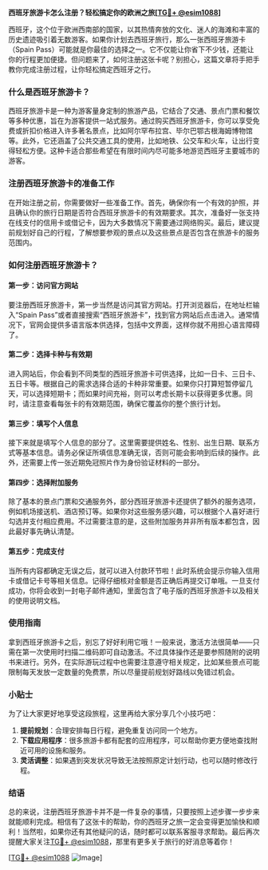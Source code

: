 **西班牙旅游卡怎么注册？轻松搞定你的欧洲之旅[[TG💪+ @esim1088](https://t.me/s/esim1088)]**

西班牙，这个位于欧洲西南部的国家，以其热情奔放的文化、迷人的海滩和丰富的历史遗迹吸引着无数游客。如果你计划去西班牙旅行，那么一张西班牙旅游卡（Spain Pass）可能就是你最佳的选择之一。它不仅能让你省下不少钱，还能让你的行程更加便捷。但问题来了，如何注册这张卡呢？别担心，这篇文章将手把手教你完成注册过程，让你轻松搞定西班牙之行。

### 什么是西班牙旅游卡？

西班牙旅游卡是一种为游客量身定制的旅游产品，它结合了交通、景点门票和餐饮等多种优惠，旨在为游客提供一站式服务。通过购买西班牙旅游卡，你可以享受免费或折扣价格进入许多著名景点，比如阿尔罕布拉宫、毕尔巴鄂古根海姆博物馆等。此外，它还涵盖了公共交通工具的使用，比如地铁、公交车和火车，让出行变得轻松方便。这种卡适合那些希望在有限时间内尽可能多地游览西班牙主要城市的游客。

### 注册西班牙旅游卡的准备工作

在开始注册之前，你需要做好一些准备工作。首先，确保你有一个有效的护照，并且确认你的旅行日期是否符合西班牙旅游卡的有效期要求。其次，准备好一张支持在线支付的信用卡或借记卡，因为大多数情况下需要通过网络购买。最后，建议提前规划好自己的行程，了解想要参观的景点以及这些景点是否包含在旅游卡的服务范围内。

### 如何注册西班牙旅游卡？

#### 第一步：访问官方网站

要注册西班牙旅游卡，第一步当然是访问其官方网站。打开浏览器后，在地址栏输入“Spain Pass”或者直接搜索“西班牙旅游卡”，找到官方网站后点击进入。通常情况下，官网会提供多语言版本供选择，包括中文界面，这样你就不用担心语言障碍了。

#### 第二步：选择卡种与有效期

进入网站后，你会看到不同类型的西班牙旅游卡可供选择，比如一日卡、三日卡、五日卡等。根据自己的需求选择合适的卡种非常重要。如果你只打算短暂停留几天，可以选择短期卡；而如果时间充裕，则可以考虑长期卡以获得更多优惠。同时，请注意查看每张卡的有效期范围，确保它覆盖你的整个旅行计划。

#### 第三步：填写个人信息

接下来就是填写个人信息的部分了。这里需要提供姓名、性别、出生日期、联系方式等基本信息。请务必保证所填信息准确无误，否则可能会影响到后续的操作。此外，还需要上传一张近期免冠照片作为身份验证材料的一部分。

#### 第四步：选择附加服务

除了基本的景点门票和交通服务外，部分西班牙旅游卡还提供了额外的服务选项，例如机场接送机、酒店预订等。如果你对这些服务感兴趣，可以根据个人喜好进行勾选并支付相应费用。不过需要注意的是，这些附加服务并非所有版本都包含，因此最好事先确认清楚。

#### 第五步：完成支付

当所有内容都确定无误之后，就可以进入付款环节啦！此时系统会提示你输入信用卡或借记卡号等相关信息。记得仔细核对金额是否正确后再提交订单哦。一旦支付成功，你将会收到一封电子邮件通知，里面包含了电子版的西班牙旅游卡以及相关的使用说明文档。

### 使用指南

拿到西班牙旅游卡之后，别忘了好好利用它哦！一般来说，激活方法很简单——只需在第一次使用时扫描二维码即可自动激活。不过具体操作还是要参照随附的说明书来进行。另外，在实际游玩过程中也需要注意遵守相关规定，比如某些景点可能限制每天发放一定数量的免费票，所以尽量提前规划好路线以免错过机会。

### 小贴士

为了让大家更好地享受这段旅程，这里再给大家分享几个小技巧吧：
1. **提前规划**：合理安排每日行程，避免重复访问同一个地方。
2. **下载应用程序**：很多旅游卡都有配套的应用程序，可以帮助你更方便地查找附近可用的设施和服务。
3. **灵活调整**：如果遇到突发状况导致无法按照原定计划行动，也可以随时修改行程。

### 结语

总的来说，注册西班牙旅游卡并不是一件复杂的事情，只要按照上述步骤一步步来就能顺利完成。相信有了这张卡的帮助，你的西班牙之旅一定会变得更加愉快和顺利！当然啦，如果你还有其他疑问的话，随时都可以联系客服寻求帮助。最后再次提醒大家关注[TG💪+ @esim1088](https://t.me/s/esim1088)，那里有更多关于旅行的好消息等着你！

[[TG💪+ @esim1088](https://t.me/s/esim1088) ![Image](https://i.postimg.cc/4NQfJmqS/Snipaste-2025-05-13-00-14-12.png)]